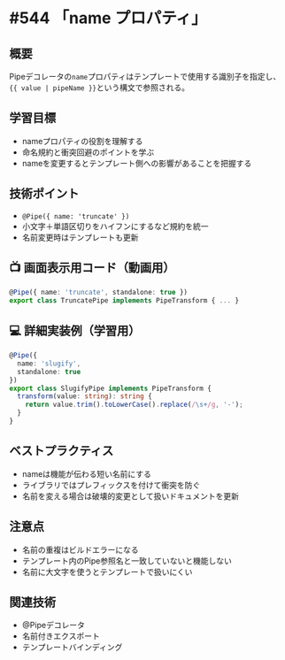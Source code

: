 # #544 「name プロパティ」

## 概要
Pipeデコレータの`name`プロパティはテンプレートで使用する識別子を指定し、`{{ value | pipeName }}`という構文で参照される。

## 学習目標
- nameプロパティの役割を理解する
- 命名規約と衝突回避のポイントを学ぶ
- nameを変更するとテンプレート側への影響があることを把握する

## 技術ポイント
- `@Pipe({ name: 'truncate' })`
- 小文字＋単語区切りをハイフンにするなど規約を統一
- 名前変更時はテンプレートも更新

## 📺 画面表示用コード（動画用）
```typescript
@Pipe({ name: 'truncate', standalone: true })
export class TruncatePipe implements PipeTransform { ... }
```

## 💻 詳細実装例（学習用）
```typescript
@Pipe({
  name: 'slugify',
  standalone: true
})
export class SlugifyPipe implements PipeTransform {
  transform(value: string): string {
    return value.trim().toLowerCase().replace(/\s+/g, '-');
  }
}
```

## ベストプラクティス
- nameは機能が伝わる短い名前にする
- ライブラリではプレフィックスを付けて衝突を防ぐ
- 名前を変える場合は破壊的変更として扱いドキュメントを更新

## 注意点
- 名前の重複はビルドエラーになる
- テンプレート内のPipe参照名と一致していないと機能しない
- 名前に大文字を使うとテンプレートで扱いにくい

## 関連技術
- @Pipeデコレータ
- 名前付きエクスポート
- テンプレートバインディング
